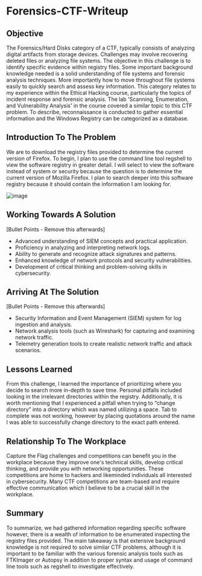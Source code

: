 # Forensics-CTF-Writeup

## Objective

The Forensics/Hard Disks category of a CTF, typically consists of analyzing digital artifacts from storage devices. Challenges may involve recovering deleted files or analyzing file systems. The objective in this challenge is to identify specific evidence within registry files. Some important background knowledge needed is a solid understanding of file systems and forensic analysis techniques. More importantly how to move throughout file systems easily to quickly search and assess key information. This category relates to my experience within the Ethical Hacking course, particularly the topics of incident response and forensic analysis. The lab 'Scanning, Enumeration, and Vulnerability Analysis' in the course covered a similar topic to this CTF problem. To describe, reconnaissance is conducted to gather essential information and the Windows Registry can be categorized as a database.

## Introduction To The Problem

We are to download the registry files provided to determine the current version of Firefox. To begin, I plan to use the command line tool regshell to view the software registry in greater detail. I will select to view the software instead of system or security because the question is to determine the current version of Mozilla Firefox. I plan to search deeper into this software registry because it should contain the information I am looking for.

![image](https://github.com/user-attachments/assets/9e0dcbd0-8749-494d-8cd9-8c7d578af391)

## Working Towards A Solution
[Bullet Points - Remove this afterwards]

- Advanced understanding of SIEM concepts and practical application.
- Proficiency in analyzing and interpreting network logs.
- Ability to generate and recognize attack signatures and patterns.
- Enhanced knowledge of network protocols and security vulnerabilities.
- Development of critical thinking and problem-solving skills in cybersecurity.

## Arriving At The Solution
[Bullet Points - Remove this afterwards]

- Security Information and Event Management (SIEM) system for log ingestion and analysis.
- Network analysis tools (such as Wireshark) for capturing and examining network traffic.
- Telemetry generation tools to create realistic network traffic and attack scenarios.

## Lessons Learned 

From this challenge, I learned the importance of prioritizing where you decide to search more in-depth to save time. Personal pitfalls included looking in the irrelevant directories within the registry. Additionally, it is worth mentioning that I experienced a pitfall when trying to “change directory” into a directory which was named utilizing a space. Tab to complete was not working, however by placing quotations around the name I was able to successfully change directory to the exact path entered. 

## Relationship To The Workplace

Capture the Flag challenges and competitions can benefit you in the workplace because they improve one's technical skills, develop critical thinking, and provide you with networking opportunities. These competitions are home to hackers and likeminded individuals all interested in cybersecurity. Many CTF competitions are team-based and require effective communication which I believe to be a crucial skill in the workplace.

## Summary

To summarize, we had gathered information regarding specific software however, there is a wealth of information to be enumerated inspecting the registry files provided. The main takeaway is that extensive background knowledge is not required to solve similar CTF problems, although it is important to be familiar with the various forensic analysis tools such as FTKImager or Autopsy in addition to proper syntax and usage of command line tools such as regshell to investigate effectively.


